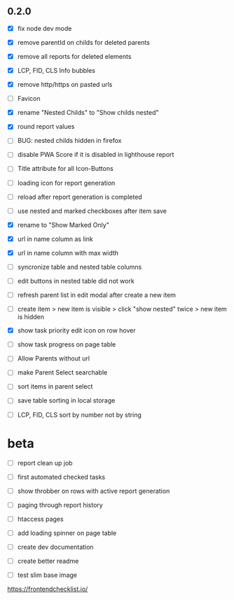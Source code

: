 ## 0.2.0

- [x] fix node dev mode
- [x] remove parentId on childs for deleted parents
- [x] remove all reports for deleted elements
- [x] LCP, FID, CLS Info bubbles
- [x] remove http/https on pasted urls
- [ ] Favicon
- [x] rename "Nested Childs" to "Show childs nested"
- [x] round report values
- [ ] BUG: nested childs hidden in firefox
- [ ] disable PWA Score if it is disabled in lighthouse report
- [ ] Title attribute for all Icon-Buttons 
- [ ] loading icon for report generation
- [ ] reload after report generation is completed
- [ ] use nested and marked checkboxes after item save
- [x] rename to "Show Marked Only"
- [x] url in name column as link
- [x] url in name column with max width
- [ ] syncronize table and nested table columns
- [ ] edit buttons in nested table did not work
- [ ] refresh parent list in edit modal after create a new item
- [ ] create item > new item is visible > click "show nested" twice > new item is hidden
- [x] show task priority edit icon on row hover
- [ ] show task progress on page table
- [ ] Allow Parents without url
- [ ] make Parent Select searchable
- [ ] sort items in parent select
- [ ] save table sorting in local storage
- [ ] LCP, FID, CLS sort by number not by string


# beta
- [ ] report clean up job
- [ ] first automated checked tasks
- [ ] show throbber on rows with active report generation
- [ ] paging through report history
- [ ] htaccess pages
- [ ] add loading spinner on page table 
- [ ] create dev documentation
- [ ] create better readme
- [ ] test slim base image






https://frontendchecklist.io/
